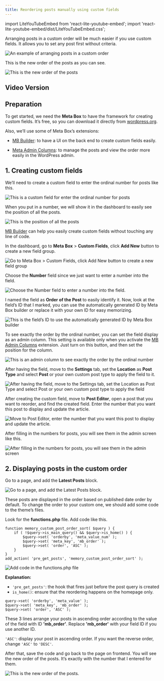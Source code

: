 ```yaml
---
title: Reordering posts manually using custom fields
---
```

import LiteYouTubeEmbed from 'react-lite-youtube-embed';
import 'react-lite-youtube-embed/dist/LiteYouTubeEmbed.css';

Arranging posts in a custom order will be much easier if you use custom fields. It allows you to set any post first without criteria.

![An example of arranging posts in a custom order](https://i.imgur.com/Z2Xhqlj.png)

This is the new order of the posts as you can see.

![This is the new order of the posts](https://i.imgur.com/HVGMR2D.png)

## Video Version

<LiteYouTubeEmbed id='qX9oPY9yS-E' />

## Preparation

To get started, we need the **Meta Box** to have the framework for creating custom fields. It’s free, so you can download it directly from [wordpress.org](https://wordpress.org/plugins/meta-box/).

Also, we’ll use some of Meta Box’s extensions:

* [MB Builder](https://metabox.io/plugins/meta-box-builder/): to have a UI on the back end to create custom fields easily.

* [Meta Admin Columns](https://metabox.io/plugins/mb-admin-columns/): to manage the posts and view the order more easily in the WordPress admin.

## 1. Creating custom fields

We’ll need to create a custom field to enter the ordinal number for posts like this.

![This is a custom field for enter the ordinal number for posts](https://i.imgur.com/iKYGTdL.png)

When you put in a number, we will show it in the dashboard to easily see the position of all the posts.

![This is the position of all the posts](https://i.imgur.com/obMNFXu.png)

[MB Builder](https://metabox.io/plugins/meta-box-builder/) can help you easily create custom fields without touching any line of code.

In the dashboard, go to **Meta Box** > **Custom Fields**, click **Add New** button to create a new field group.

![Go to Meta Box > Custom Fields, click Add New button to create a new field group](https://i.imgur.com/ZmDvKsK.png)

Choose the **Number** field since we just want to enter a number into the field.

![Choose the Number field to enter a number into the field.](https://i.imgur.com/RqeLAVg.png)

I named the field as **Order of the Post** to easily identify it. Now, look at the field’s ID that I marked, you can use the automatically generated ID by Meta Box builder or replace it with your own ID for easy memorizing.

![This is the field’s ID to use the automatically generated ID by Meta Box builder ](https://i.imgur.com/ck4OBY6.png)

To see exactly the order by the ordinal number, you can set the field display as an admin column. This setting is available only when you activate the [MB Admin Columns](https://metabox.io/plugins/mb-admin-columns/) extension. Just turn on this button, and then set the position for the column.

![This is an admin column to see exactly the order by the ordinal number](https://i.imgur.com/Ug3lln7.png)

After having the field, move to the **Settings** tab, set the **Location** as **Post Type** and select **Post** or your own custom post type to apply the field to it.

![After having the field, move to the Settings tab, set the Location as Post Type and select Post or your own custom post type to apply the field](https://i.imgur.com/PAknb6n.png)

After creating the custom field, move to **Post Editor**, open a post that you want to reorder, and find the created field. Enter the number that you want this post to display and update the article.

![Move to Post Editor, enter the number that you want this post to display and update the article.](https://i.imgur.com/6ZQsDWQ.png)

After filling in the numbers for posts, you will see them in the admin screen like this.

![After filling in the numbers for posts, you will see them in the admin screen](https://i.imgur.com/ZEnMvCA.png)

## 2. Displaying posts in the custom order

Go to a page, and add the **Latest Posts** block.

![Go to a page, and add the Latest Posts block.](https://i.imgur.com/L5yd8BB.png)

These posts are displayed in the order based on published date order by default. To change the order to your custom one, we should add some code to the theme’s files.

Look for the **functions.php** file. Add code like this.

```
function memory_custom_post_order_sort( $query ) {
    if ( !$query->is_main_query() && $query->is_home() ) {
        $query->set( 'orderby', 'meta_value_num' );
        $query->set( 'meta_key', 'mb_order' );
        $query->set( 'order', 'ASC' );
    }
}
add_action( 'pre_get_posts', 'memory_custom_post_order_sort' );
```

![Add code in the functions.php file](https://i.imgur.com/oZUI1Sb.png)

**Explanation:**

* `'pre_get_posts'`: the hook that fires just before the post query is created
* `is_home()`: ensure that the reordering happens on the homepage only.

```
query->set( 'orderby', 'meta_value' );
$query->set( 'meta_key', 'mb_order' );
$query->set( 'order', 'ASC' );
```

These 3 lines arrange your posts in ascending order according to the value of the field with ID **'mb_order'**. Replace **'mb_order'** with your field ID if you use another ID.

`'ASC'`: display your post in ascending order. If you want the reverse order, change `'ASC'` to `'DESC'`.

After that, save the code and go back to the page on frontend. You will see the new order of the posts. It’s exactly with the number that I entered for them.

![This is the new order of the posts.](https://i.imgur.com/HVGMR2D.png)
